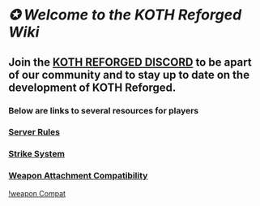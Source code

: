 # **_✪ Welcome to the KOTH Reforged Wiki_**

## Join the [KOTH REFORGED DISCORD](https://discord.kothreforged.com/) to be apart of our community and to stay up to date on the development of KOTH Reforged.

### Below are links to several resources for players

### [Server Rules](Pages/rules.md)

### [Strike System](Pages/Strike_System.md)

### [Weapon Attachment Compatibility](Pages/Weapon_Compatability.md)


[!weapon Compat](https://github.com/JustCue/KOTH-Reforged/blob/Pages/KOTHWEAPONSMAY25.png)
